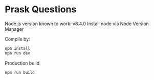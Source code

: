# Prask Questions

Node.js version known to work: v8.4.0
Install node via Node Version Manager

Compile by:

```bash
npm install
npm run dev
```

Production build

```bash
npm run build
```